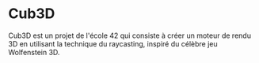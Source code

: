 # Cub3D

Cub3D est un projet de l'école 42 qui consiste à créer un moteur de rendu 3D en utilisant la technique du raycasting, inspiré du célèbre jeu Wolfenstein 3D.
